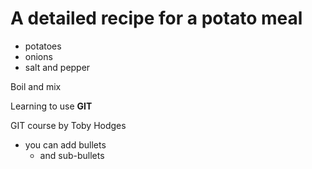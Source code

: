 # A detailed recipe for a potato meal

- potatoes
- onions
- salt and pepper

Boil and mix

Learning to use **GIT**

GIT course by Toby Hodges

<!-- add HTML comment -->

- you can add bullets
  - and sub-bullets

